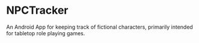 # NPCTracker
An Android App for keeping track of fictional characters, primarily intended for tabletop role playing games.
